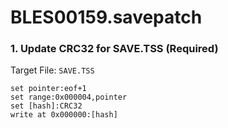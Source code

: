 # BLES00159.savepatch

### 1. Update CRC32 for SAVE.TSS (Required)

Target File: `SAVE.TSS`

```
set pointer:eof+1
set range:0x000004,pointer
set [hash]:CRC32
write at 0x000000:[hash]
```

